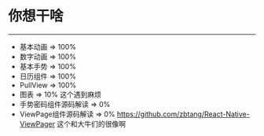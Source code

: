 # 你想干啥

***

- 基本动画 => 100%
- 数字动画 => 100%
- 基本手势 => 100%
- 日历组件 => 100%
- PullView => 100%
- 图表 => 10% 这个遇到麻烦
- 手势密码组件源码解读 => 0%
- ViewPage组件源码解读 => 0% https://github.com/zbtang/React-Native-ViewPager 这个和大牛们的很像啊
